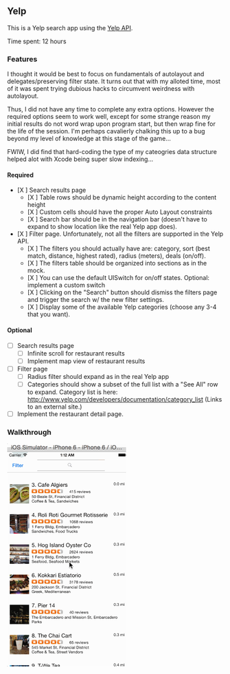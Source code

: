 ## Yelp

This is a Yelp search app using the [Yelp API](http://developer.rottentomatoes.com/docs/read/JSON).

Time spent: 12 hours

### Features
I thought it would be best to focus on fundamentals of autolayout and delegates/preserving filter state.  It turns out that with my alloted time, most of it was spent trying dubious hacks to circumvent weirdness with autolayout.

Thus, I did not have any time to complete any extra options. However the required options seem to work well, except for some strange reason my initial results do not word wrap upon program start, but then wrap fine for the life of the session.  I'm perhaps cavalierly chalking this up to a bug beyond my level of knowledge at this stage of the game...

FWIW, I did find that hard-coding the type of my cateogries data structure helped alot with Xcode being super slow indexing...

#### Required

- [X ] Search results page
   - [X ] Table rows should be dynamic height according to the content height
   - [X ] Custom cells should have the proper Auto Layout constraints
   - [X ] Search bar should be in the navigation bar (doesn't have to expand to show location like the real Yelp app does).
- [X ] Filter page. Unfortunately, not all the filters are supported in the Yelp API.
   - [X ] The filters you should actually have are: category, sort (best match, distance, highest rated), radius (meters), deals (on/off).
   - [X ] The filters table should be organized into sections as in the mock.
   - [X ] You can use the default UISwitch for on/off states. Optional: implement a custom switch
   - [X ] Clicking on the "Search" button should dismiss the filters page and trigger the search w/ the new filter settings.
   - [X ] Display some of the available Yelp categories (choose any 3-4 that you want).

#### Optional

- [ ] Search results page
   - [ ] Infinite scroll for restaurant results
   - [ ] Implement map view of restaurant results
- [ ] Filter page
   - [ ] Radius filter should expand as in the real Yelp app
   - [ ] Categories should show a subset of the full list with a "See All" row to expand. Category list is here: http://www.yelp.com/developers/documentation/category_list (Links to an external site.)
- [ ] Implement the restaurant detail page.

### Walkthrough

![Video Walkthrough](Wk2-walkthru.gif)

